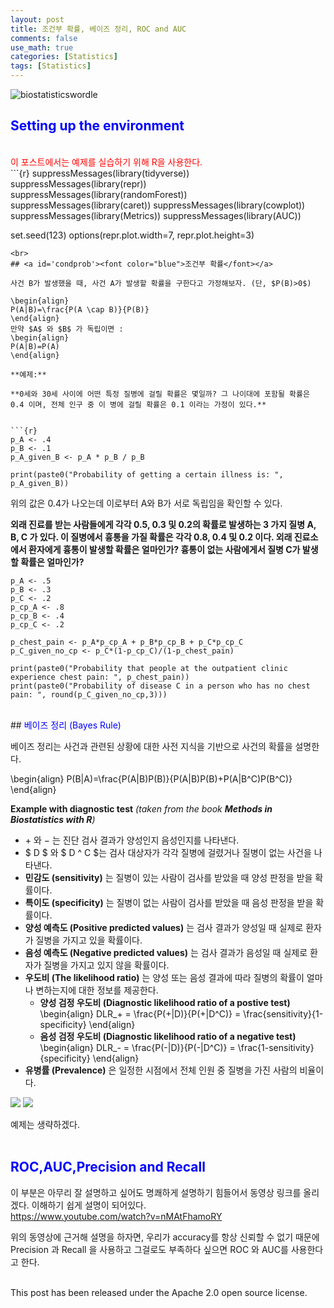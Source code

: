 ```yaml
---
layout: post
title: 조건부 확률, 베이즈 정리, ROC and AUC
comments: false
use_math: true
categories: [Statistics]
tags: [Statistics]
---
```



![biostatisticswordle](https://user-images.githubusercontent.com/17719651/52768499-07b12b80-3071-11e9-8b9b-1c451f8108e1.jpg)
## <a id='setup'><font color="blue">Setting up the environment</font></a>
<br>
<font color="red">이 포스트에서는 예제를 실습하기 위해 R을 사용한다.</font>
<br>
```{r}
suppressMessages(library(tidyverse))
suppressMessages(library(repr))
suppressMessages(library(randomForest))
suppressMessages(library(caret))
suppressMessages(library(cowplot))
suppressMessages(library(Metrics))
suppressMessages(library(AUC))

set.seed(123)
options(repr.plot.width=7, repr.plot.height=3)
```
<br>
## <a id='condprob'><font color="blue">조건부 확률</font></a>

사건 B가 발생했을 때, 사건 A가 발생할 확률을 구한다고 가정해보자. (단, $P(B)>0$)

\begin{align}
P(A|B)=\frac{P(A \cap B)}{P(B)}
\end{align}
만약 $A$ 와 $B$ 가 독립이면 :
\begin{align}
P(A|B)=P(A)
\end{align}

**예제:**

**0세와 30세 사이에 어떤 특정 질병에 걸릴 확률은 몇일까? 그 나이대에 포함될 확률은 0.4 이며, 전체 인구 중 이 병에 걸릴 확률은 0.1 이라는 가정이 있다.**


```{r}
p_A <- .4
p_B <- .1
p_A_given_B <- p_A * p_B / p_B

print(paste0("Probability of getting a certain illness is: ", p_A_given_B))
```
위의 값은 0.4가 나오는데 이로부터 A와 B가 서로 독립임을 확인할 수 있다.<br>

**외래 진료를 받는 사람들에게 각각 0.5, 0.3 및 0.2의 확률로 발생하는 3 가지 질병 A, B, C 가 있다. 이 질병에서 흉통을 가질 확률은 각각 0.8, 0.4 및 0.2 이다. 외래 진료소에서 환자에게 흉통이 발생할 확률은 얼마인가? 흉통이 없는 사람에게서 질병 C가 발생할 확률은 얼마인가?**

```{r}
p_A <- .5
p_B <- .3
p_C <- .2
p_cp_A <- .8
p_cp_B <- .4
p_cp_C <- .2

p_chest_pain <- p_A*p_cp_A + p_B*p_cp_B + p_C*p_cp_C
p_C_given_no_cp <- p_C*(1-p_cp_C)/(1-p_chest_pain)

print(paste0("Probability that people at the outpatient clinic experience chest pain: ", p_chest_pain))
print(paste0("Probability of disease C in a person who has no chest pain: ", round(p_C_given_no_cp,3)))
```
<br>
## <a id='bayes'><font color="blue">베이즈 정리 (Bayes Rule)</font></a>

베이즈 정리는 사건과 관련된 상황에 대한 사전 지식을 기반으로 사건의 확률을 설명한다.

\begin{align}
P(B|A)=\frac{P(A|B)P(B)}{P(A|B)P(B)+P(A|B^C)P(B^C)}
\end{align}

**Example with diagnostic test** *(taken from the book **Methods in Biostatistics with R**)*

* $+$ 와 $-$ 는 진단 검사 결과가 양성인지 음성인지를 나타낸다.
* $ D $ 와 $ D ^ C $는 검사 대상자가 각각 질병에 걸렸거나 질병이 없는 사건을 나타낸다.
* **민감도 (sensitivity)** 는 질병이 있는 사람이 검사를 받았을 때 양성 판정을 받을 확률이다.
* **특이도 (specificity)** 는 질병이 없는 사람이 검사를 받았을 때 음성 판정을 받을 확률이다.
* **양성 예측도 (Positive predicted values)** 는 검사 결과가 양성일 때 실제로 환자가 질병을 가지고 있을 확률이다.
* **음성 예측도 (Negative predicted values)** 는 검사 결과가 음성일 때 실제로 환자가 질병을 가지고 있지 않을 확률이다.
* **우도비 (The likelihood ratio)** 는 양성 또는 음성 결과에 따라 질병의 확률이 얼마나 변하는지에 대한 정보를 제공한다.<br>
    * **양성 검정 우도비 (Diagnostic likelihood ratio of a postive test)**
    \begin{align}
    DLR_+ = \frac{P(+|D)}{P(+|D^C)} = \frac{sensitivity}{1-specificity}
    \end{align}
    * **음성 검정 우도비 (Diagnostic likelihood ratio of a negative test)**
    \begin{align}
    DLR_- = \frac{P(-|D)}{P(-|D^C)} = \frac{1-sensitivity}{specificity}
    \end{align}
* **유병률 (Prevalence)** 은 일정한 시점에서 전체 인원 중 질병을 가진 사람의 비율이다.
<img src="https://image.ibb.co/cqZ04T/Deepin_Screenshot_select_area_20180729205847.png">
<img src="https://image.ibb.co/g4eBB8/Deepin_Screenshot_select_area_20180729205900.png">

예제는 생략하겠다.
<br><br>

## <a id='roc'><font color="blue">ROC,AUC,Precision and Recall</font></a>

이 부분은 아무리 잘 설명하고 싶어도 명쾌하게 설명하기 힘들어서 동영상 링크를 올리겠다. 이해하기 쉽게 설명이 되어있다.<br><font color="blue">https://www.youtube.com/watch?v=nMAtFhamoRY</font>

위의 동영상에 근거해 설명을 하자면, 우리가 accuracy를 항상 신뢰할 수 없기 때문에 Precision 과 Recall 을 사용하고 그걸로도 부족하다 싶으면 ROC 와 AUC를 사용한다고 한다.<br><br>

This post has been released under the Apache 2.0 open source license.

<br><br>
